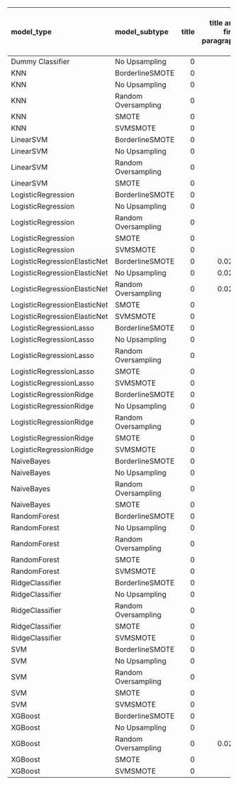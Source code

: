 | model_type                   | model_subtype       |   title |   title and first paragraph |   title and 5 sentences |   title and 10 sentences |   title and first sentence each paragraph | raw text   |
|:-----------------------------|:--------------------|--------:|----------------------------:|------------------------:|-------------------------:|------------------------------------------:|:-----------|
| Dummy Classifier             | No Upsampling       |       0 |                       0     |                   0     |                    0     |                                     0     | 0.000      |
| KNN                          | BorderlineSMOTE     |       0 |                       0     |                   0     |                    0     |                                     0     | 0.000      |
| KNN                          | No Upsampling       |       0 |                       0     |                   0     |                    0     |                                     0     | 0.000      |
| KNN                          | Random Oversampling |       0 |                       0     |                   0     |                    0     |                                     0     | 0.000      |
| KNN                          | SMOTE               |       0 |                       0     |                   0     |                    0     |                                     0     | 0.000      |
| KNN                          | SVMSMOTE            |       0 |                       0     |                   0     |                    0     |                                     0     | 0          |
| LinearSVM                    | BorderlineSMOTE     |       0 |                       0     |                   0     |                    0     |                                     0     | 0.029      |
| LinearSVM                    | No Upsampling       |       0 |                       0     |                   0     |                    0     |                                     0     | 0.029      |
| LinearSVM                    | Random Oversampling |       0 |                       0     |                   0     |                    0     |                                     0     | 0.029      |
| LinearSVM                    | SMOTE               |       0 |                       0     |                   0     |                    0     |                                     0     | 0.029      |
| LogisticRegression           | BorderlineSMOTE     |       0 |                       0     |                   0     |                    0     |                                     0     | 0.029      |
| LogisticRegression           | No Upsampling       |       0 |                       0     |                   0     |                    0     |                                     0     | 0.029      |
| LogisticRegression           | Random Oversampling |       0 |                       0     |                   0     |                    0.029 |                                     0     | 0.000      |
| LogisticRegression           | SMOTE               |       0 |                       0     |                   0     |                    0     |                                     0     | 0.029      |
| LogisticRegression           | SVMSMOTE            |       0 |                       0     |                   0     |                    0     |                                     0     | 0.000      |
| LogisticRegressionElasticNet | BorderlineSMOTE     |       0 |                       0.029 |                   0     |                    0     |                                     0     | 0.029      |
| LogisticRegressionElasticNet | No Upsampling       |       0 |                       0.029 |                   0     |                    0     |                                     0     | 0.029      |
| LogisticRegressionElasticNet | Random Oversampling |       0 |                       0.029 |                   0     |                    0     |                                     0     | 0.029      |
| LogisticRegressionElasticNet | SMOTE               |       0 |                       0     |                   0     |                    0     |                                     0     | 0.029      |
| LogisticRegressionElasticNet | SVMSMOTE            |       0 |                       0     |                   0     |                    0     |                                     0     | 0.000      |
| LogisticRegressionLasso      | BorderlineSMOTE     |       0 |                       0     |                   0     |                    0     |                                     0     | 0.000      |
| LogisticRegressionLasso      | No Upsampling       |       0 |                       0     |                   0     |                    0     |                                     0     | 0.000      |
| LogisticRegressionLasso      | Random Oversampling |       0 |                       0     |                   0     |                    0     |                                     0     | 0.000      |
| LogisticRegressionLasso      | SMOTE               |       0 |                       0     |                   0     |                    0     |                                     0     | 0.000      |
| LogisticRegressionLasso      | SVMSMOTE            |       0 |                       0     |                   0     |                    0     |                                     0     | 0.000      |
| LogisticRegressionRidge      | BorderlineSMOTE     |       0 |                       0     |                   0     |                    0     |                                     0     | 0.000      |
| LogisticRegressionRidge      | No Upsampling       |       0 |                       0     |                   0     |                    0     |                                     0     | 0.000      |
| LogisticRegressionRidge      | Random Oversampling |       0 |                       0     |                   0     |                    0     |                                     0     | 0.000      |
| LogisticRegressionRidge      | SMOTE               |       0 |                       0     |                   0     |                    0     |                                     0     | 0.000      |
| LogisticRegressionRidge      | SVMSMOTE            |       0 |                       0     |                   0     |                    0     |                                     0     | 0.000      |
| NaiveBayes                   | BorderlineSMOTE     |       0 |                       0     |                   0     |                    0     |                                     0     | 0.000      |
| NaiveBayes                   | No Upsampling       |       0 |                       0     |                   0     |                    0     |                                     0.029 | **0.057**  |
| NaiveBayes                   | Random Oversampling |       0 |                       0     |                   0     |                    0     |                                     0     | 0.000      |
| NaiveBayes                   | SMOTE               |       0 |                       0     |                   0     |                    0     |                                     0     | 0.000      |
| RandomForest                 | BorderlineSMOTE     |       0 |                       0     |                   0     |                    0     |                                     0     | 0.000      |
| RandomForest                 | No Upsampling       |       0 |                       0     |                   0.029 |                    0.029 |                                     0     | 0.029      |
| RandomForest                 | Random Oversampling |       0 |                       0     |                   0     |                    0     |                                     0     | 0.029      |
| RandomForest                 | SMOTE               |       0 |                       0     |                   0     |                    0     |                                     0     | 0.029      |
| RandomForest                 | SVMSMOTE            |       0 |                       0     |                   0     |                    0.029 |                                     0     | 0.029      |
| RidgeClassifier              | BorderlineSMOTE     |       0 |                       0     |                   0     |                    0     |                                     0     | 0.029      |
| RidgeClassifier              | No Upsampling       |       0 |                       0     |                   0     |                    0     |                                     0     | 0.029      |
| RidgeClassifier              | Random Oversampling |       0 |                       0     |                   0     |                    0     |                                     0     | 0.029      |
| RidgeClassifier              | SMOTE               |       0 |                       0     |                   0     |                    0     |                                     0     | 0.029      |
| RidgeClassifier              | SVMSMOTE            |       0 |                       0     |                   0     |                    0     |                                     0     | 0.029      |
| SVM                          | BorderlineSMOTE     |       0 |                       0     |                   0     |                    0     |                                     0     | 0.000      |
| SVM                          | No Upsampling       |       0 |                       0     |                   0     |                    0     |                                     0.029 | 0.000      |
| SVM                          | Random Oversampling |       0 |                       0     |                   0.029 |                    0     |                                     0.029 | 0.000      |
| SVM                          | SMOTE               |       0 |                       0     |                   0     |                    0     |                                     0     | 0.000      |
| SVM                          | SVMSMOTE            |       0 |                       0     |                   0     |                    0     |                                     0     | 0.000      |
| XGBoost                      | BorderlineSMOTE     |       0 |                       0     |                   0.029 |                    0     |                                     0     | 0.000      |
| XGBoost                      | No Upsampling       |       0 |                       0     |                   0     |                    0     |                                     0     | 0.000      |
| XGBoost                      | Random Oversampling |       0 |                       0.029 |                   0     |                    0     |                                     0     | 0.000      |
| XGBoost                      | SMOTE               |       0 |                       0     |                   0     |                    0     |                                     0     | 0.000      |
| XGBoost                      | SVMSMOTE            |       0 |                       0     |                   0     |                    0     |                                     0     | 0.000      |